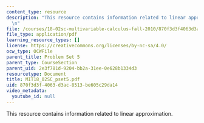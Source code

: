 ```yaml
---
content_type: resource
description: "This resource contains information related to linear approximation.\r\
  \n"
file: /courses/18-02sc-multivariable-calculus-fall-2010/870f3d3f4063d3ac8513be605c29da14_MIT18_02SC_pset5.pdf
file_type: application/pdf
learning_resource_types: []
license: https://creativecommons.org/licenses/by-nc-sa/4.0/
ocw_type: OCWFile
parent_title: Problem Set 5
parent_type: CourseSection
parent_uid: 2e3f781d-9204-bb2a-31ee-0e628b1334d3
resourcetype: Document
title: MIT18_02SC_pset5.pdf
uid: 870f3d3f-4063-d3ac-8513-be605c29da14
video_metadata:
  youtube_id: null
---
```

This resource contains information related to linear approximation.
